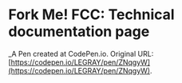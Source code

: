 # Fork Me! FCC: Technical documentation page
 _A Pen created at CodePen.io. Original URL: [https://codepen.io/LEGRAY/pen/ZNqgyW](https://codepen.io/LEGRAY/pen/ZNqgyW).

 